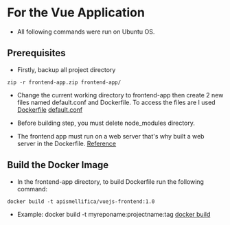 # For the Vue Application

* All following commands were run on Ubuntu OS.
## Prerequisites
* Firstly, backup all project directory
```
zip -r frontend-app.zip frontend-app/
```
* Change the current working directory to frontend-app then create 2 new files named default.conf and Dockerfile. To access the files are I used [Dockerfile](http://test) [default.conf](https://test)
* Before building step, you must delete node_modules directory.

* The frontend app must run on a web server that's why built a web server in the Dockerfile. [Reference](https://v2.vuejs.org/v2/cookbook/dockerize-vuejs-app.html)
## Build the Docker Image
* In the frontend-app directory, to build Dockerfile run the following command:
```
docker build -t apismellifica/vuejs-frontend:1.0
```
* Example: docker build -t myreponame:projectname:tag [docker build](https://docs.docker.com/engine/reference/commandline/build/)

